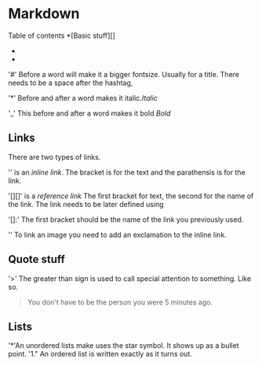 # Markdown
Table of contents
*[Basic stuff][]

*

*

'#' Before a word will make it a bigger fontsize. Usually for a title. There needs to be a space after the hashtag,

'*' Before and after a word makes it italic.*Italic*

'_' This before and after a word makes it bold _Bold_

## Links

There are two types of links.

'[]()' is an *inline link*. The bracket is for the text and the parathensis is for the link.

'[][]' is a *reference link* The first bracket for text, the second for the name of the link. The link needs to be later defined using

'[]:' The first bracket should be the name of the link you previously used. 

'![]()' To link an image you need to add an exclamation to the inline link.

## Quote stuff

'>' The greater than sign is used to call special attention to something. Like so.

> You don't have to be the person you were 5 minutes ago.

## Lists

'*'An unordered lists make uses the star symbol. It shows up as a bullet point.
'1." An ordered list is written exactly as it turns out.
